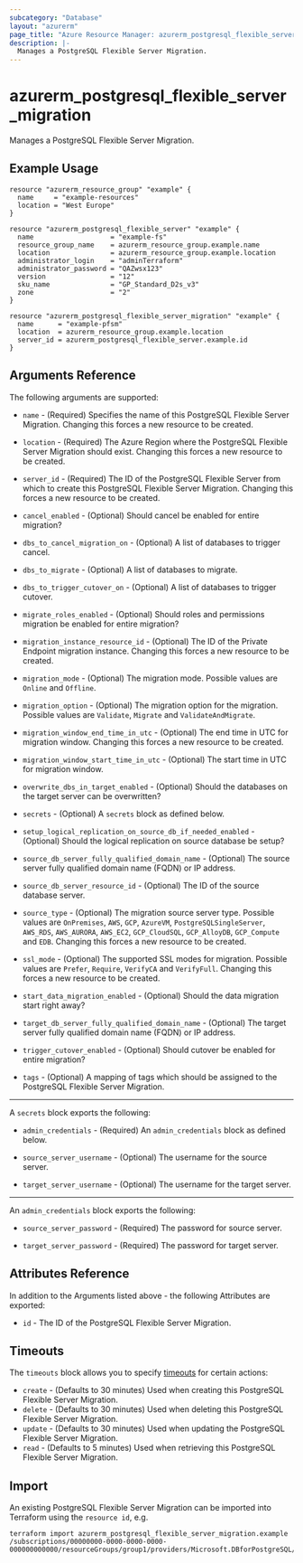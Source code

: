 ```yaml
---
subcategory: "Database"
layout: "azurerm"
page_title: "Azure Resource Manager: azurerm_postgresql_flexible_server_migration"
description: |-
  Manages a PostgreSQL Flexible Server Migration.
---
```


# azurerm_postgresql_flexible_server_migration

Manages a PostgreSQL Flexible Server Migration.

## Example Usage

```hcl
resource "azurerm_resource_group" "example" {
  name     = "example-resources"
  location = "West Europe"
}

resource "azurerm_postgresql_flexible_server" "example" {
  name                   = "example-fs"
  resource_group_name    = azurerm_resource_group.example.name
  location               = azurerm_resource_group.example.location
  administrator_login    = "adminTerraform"
  administrator_password = "QAZwsx123"
  version                = "12"
  sku_name               = "GP_Standard_D2s_v3"
  zone                   = "2"
}

resource "azurerm_postgresql_flexible_server_migration" "example" {
  name      = "example-pfsm"
  location  = azurerm_resource_group.example.location
  server_id = azurerm_postgresql_flexible_server.example.id
}
```

## Arguments Reference

The following arguments are supported:

* `name` - (Required) Specifies the name of this PostgreSQL Flexible Server Migration. Changing this forces a new resource to be created.

* `location` - (Required) The Azure Region where the PostgreSQL Flexible Server Migration should exist. Changing this forces a new resource to be created.

* `server_id` - (Required) The ID of the PostgreSQL Flexible Server from which to create this PostgreSQL Flexible Server Migration. Changing this forces a new resource to be created.

* `cancel_enabled` - (Optional) Should cancel be enabled for entire migration?

* `dbs_to_cancel_migration_on` - (Optional) A list of databases to trigger cancel.

* `dbs_to_migrate` - (Optional) A list of databases to migrate.

* `dbs_to_trigger_cutover_on` - (Optional) A list of databases to trigger cutover.

* `migrate_roles_enabled` - (Optional) Should roles and permissions migration be enabled for entire migration?

* `migration_instance_resource_id` - (Optional) The ID of the Private Endpoint migration instance. Changing this forces a new resource to be created.

* `migration_mode` - (Optional) The migration mode. Possible values are `Online` and `Offline`.

* `migration_option` - (Optional) The migration option for the migration. Possible values are `Validate`, `Migrate` and `ValidateAndMigrate`.

* `migration_window_end_time_in_utc` - (Optional) The end time in UTC for migration window. Changing this forces a new resource to be created.

* `migration_window_start_time_in_utc` - (Optional) The start time in UTC for migration window.

* `overwrite_dbs_in_target_enabled` - (Optional) Should the databases on the target server can be overwritten?

* `secrets` - (Optional) A `secrets` block as defined below.

* `setup_logical_replication_on_source_db_if_needed_enabled` - (Optional) Should the logical replication on source database be setup?

* `source_db_server_fully_qualified_domain_name` - (Optional) The source server fully qualified domain name (FQDN) or IP address.

* `source_db_server_resource_id` - (Optional) The ID of the source database server.

* `source_type` - (Optional) The migration source server type. Possible values are `OnPremises`, `AWS`, `GCP`, `AzureVM`, `PostgreSQLSingleServer`, `AWS_RDS`, `AWS_AURORA`, `AWS_EC2`, `GCP_CloudSQL`, `GCP_AlloyDB`, `GCP_Compute` and `EDB`. Changing this forces a new resource to be created.

* `ssl_mode` - (Optional) The supported SSL modes for migration. Possible values are `Prefer`, `Require`, `VerifyCA` and `VerifyFull`. Changing this forces a new resource to be created.

* `start_data_migration_enabled` - (Optional) Should the data migration start right away?

* `target_db_server_fully_qualified_domain_name` - (Optional) The target server fully qualified domain name (FQDN) or IP address.

* `trigger_cutover_enabled` - (Optional) Should cutover be enabled for entire migration?

* `tags` - (Optional) A mapping of tags which should be assigned to the PostgreSQL Flexible Server Migration.

---

A `secrets` block exports the following:

* `admin_credentials` - (Required) An `admin_credentials` block as defined below.

* `source_server_username` - (Optional) The username for the source server.

* `target_server_username` - (Optional) The username for the target server.

---

An `admin_credentials` block exports the following:

* `source_server_password` - (Required) The password for source server.

* `target_server_password` - (Required) The password for target server.

## Attributes Reference

In addition to the Arguments listed above - the following Attributes are exported:

* `id` - The ID of the PostgreSQL Flexible Server Migration.

## Timeouts

The `timeouts` block allows you to specify [timeouts](https://www.terraform.io/docs/configuration/resources.html#timeouts) for certain actions:

* `create` - (Defaults to 30 minutes) Used when creating this PostgreSQL Flexible Server Migration.
* `delete` - (Defaults to 30 minutes) Used when deleting this PostgreSQL Flexible Server Migration.
* `update` - (Defaults to 30 minutes) Used when updating the PostgreSQL Flexible Server Migration.
* `read` - (Defaults to 5 minutes) Used when retrieving this PostgreSQL Flexible Server Migration.

## Import

An existing PostgreSQL Flexible Server Migration can be imported into Terraform using the `resource id`, e.g.

```shell
terraform import azurerm_postgresql_flexible_server_migration.example /subscriptions/00000000-0000-0000-0000-000000000000/resourceGroups/group1/providers/Microsoft.DBforPostgreSQL/flexibleServers/fs1/migrations/migration1
```
